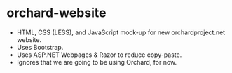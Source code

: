 orchard-website
===============

- HTML, CSS (LESS), and JavaScript mock-up for new orchardproject.net website.
- Uses Bootstrap.
- Uses ASP.NET Webpages & Razor to reduce copy-paste.
- Ignores that we are going to be using Orchard, for now.
